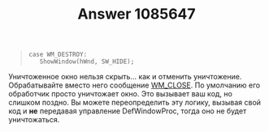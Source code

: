 ﻿---
title: "Answer 1085647"
se.owner.user_id: 240512
se.owner.display_name: "MSDN.WhiteKnight"
se.owner.link: "https://ru.stackoverflow.com/users/240512/msdn-whiteknight"
se.answer_id: 1085647
se.question_id: 1085638
se.post_type: answer
se.is_accepted: True
---
<blockquote>
<pre><code>case WM_DESTROY:
   ShowWindow(hWnd, SW_HIDE);
</code></pre>
</blockquote>

<p>Уничтоженное окно нельзя скрыть... как и отменить уничтожение. Обрабатывайте вместо него сообщение <a href="https://docs.microsoft.com/en-us/windows/win32/winmsg/wm-close" rel="nofollow noreferrer">WM_CLOSE</a>. По умолчанию его обработчик просто уничтожает окно. Это вызывает ваш код, но слишком поздно. Вы можете переопределить эту логику, вызывая свой код и <strong>не</strong> передавая управление DefWindowProc, тогда оно не будет уничтожаться.</p>

